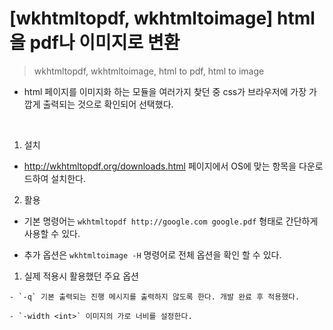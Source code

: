 # [wkhtmltopdf, wkhtmltoimage] html을 pdf나 이미지로 변환

> wkhtmltopdf, wkhtmltoimage, html to pdf, html to image

- html 페이지를 이미지화 하는 모듈을 여러가지 찾던 중 css가 브라우저에 가장 가깝게 출력되는 것으로 확인되어 선택했다.

<br>

1. 설치

  - http://wkhtmltopdf.org/downloads.html 페이지에서 OS에 맞는 항목을 다운로드하여 설치한다.

2. 활용

  - 기본 명령어는 `wkhtmltopdf http://google.com google.pdf` 형태로 간단하게 사용할 수 있다.

  - 추가 옵션은 `wkhtmltoimage -H` 명령어로 전체 옵션을 확인 할 수 있다.

  1) 실제 적용시 활용했던 주요 옵션
  
    - `-q` 기본 출력되는 진행 메시지를 출력하지 않도록 한다. 개발 완료 후 적용했다.
    
    - `-width <int>` 이미지의 가로 너비를 설정한다.

